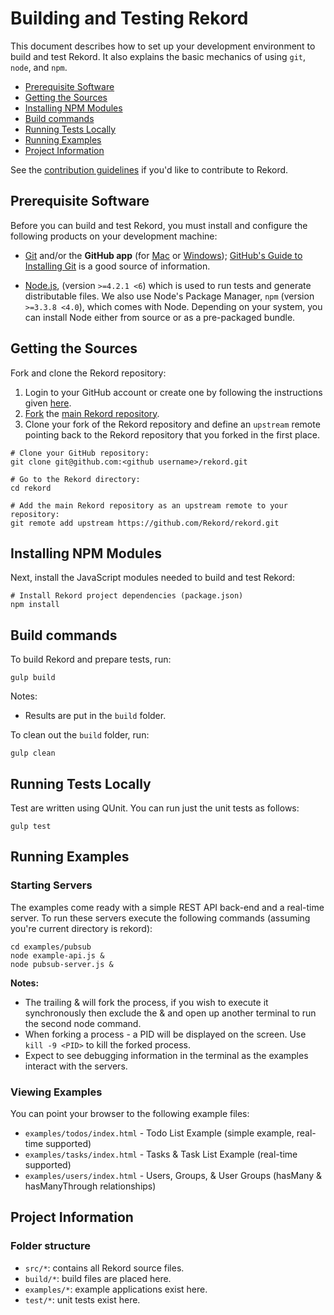# Building and Testing Rekord

This document describes how to set up your development environment to build and test Rekord. It also explains the basic mechanics of using `git`, `node`, and `npm`.

* [Prerequisite Software](#prerequisite-software)
* [Getting the Sources](#getting-the-sources)
* [Installing NPM Modules](#installing-npm-modules)
* [Build commands](#build-commands)
* [Running Tests Locally](#running-tests-locally)
* [Running Examples](#running-examples)
* [Project Information](#project-information)

See the [contribution guidelines](https://github.com/Rekord/rekord/blob/master/CONTRIBUTING.md)
if you'd like to contribute to Rekord.

## Prerequisite Software

Before you can build and test Rekord, you must install and configure the
following products on your development machine:

* [Git](http://git-scm.com) and/or the **GitHub app** (for [Mac](http://mac.github.com) or
  [Windows](http://windows.github.com)); [GitHub's Guide to Installing
  Git](https://help.github.com/articles/set-up-git) is a good source of information.

* [Node.js](http://nodejs.org), (version `>=4.2.1 <6`) which is used to run tests and generate distributable files. We also use Node's Package Manager, `npm`
  (version `>=3.3.8 <4.0`), which comes with Node. Depending on your system, you can install Node either from
  source or as a pre-packaged bundle.

## Getting the Sources

Fork and clone the Rekord repository:

1. Login to your GitHub account or create one by following the instructions given
   [here](https://github.com/signup/free).
2. [Fork](http://help.github.com/forking) the [main Rekord
   repository](https://github.com/Rekord/rekord).
3. Clone your fork of the Rekord repository and define an `upstream` remote pointing back to
   the Rekord repository that you forked in the first place.

```shell
# Clone your GitHub repository:
git clone git@github.com:<github username>/rekord.git

# Go to the Rekord directory:
cd rekord

# Add the main Rekord repository as an upstream remote to your repository:
git remote add upstream https://github.com/Rekord/rekord.git
```

## Installing NPM Modules

Next, install the JavaScript modules needed to build and test Rekord:

```shell
# Install Rekord project dependencies (package.json)
npm install
```

## Build commands

To build Rekord and prepare tests, run:

```shell
gulp build
```

Notes:
* Results are put in the `build` folder.

To clean out the `build` folder, run:

```shell
gulp clean
```

## Running Tests Locally

Test are written using QUnit. You can run just the unit tests as follows:

```shell
gulp test
```

## Running Examples

### Starting Servers

The examples come ready with a simple REST API back-end and a real-time server. To run these servers execute the following commands (assuming you're current directory is rekord):

```shell
cd examples/pubsub
node example-api.js &
node pubsub-server.js &
```

**Notes:**
* The trailing & will fork the process, if you wish to execute it synchronously then exclude the & and open up another terminal to run the second node command.
* When forking a process - a PID will be displayed on the screen. Use `kill -9 <PID>` to kill the forked process.
* Expect to see debugging information in the terminal as the examples interact with the servers.

### Viewing Examples

You can point your browser to the following example files:

* `examples/todos/index.html` - Todo List Example (simple example, real-time supported)
* `examples/tasks/index.html` - Tasks & Task List Example (real-time supported)
* `examples/users/index.html` - Users, Groups, & User Groups (hasMany & hasManyThrough relationships)

## Project Information

### Folder structure

* `src/*`: contains all Rekord source files.
* `build/*`: build files are placed here.
* `examples/*`: example applications exist here.
* `test/*`: unit tests exist here.
